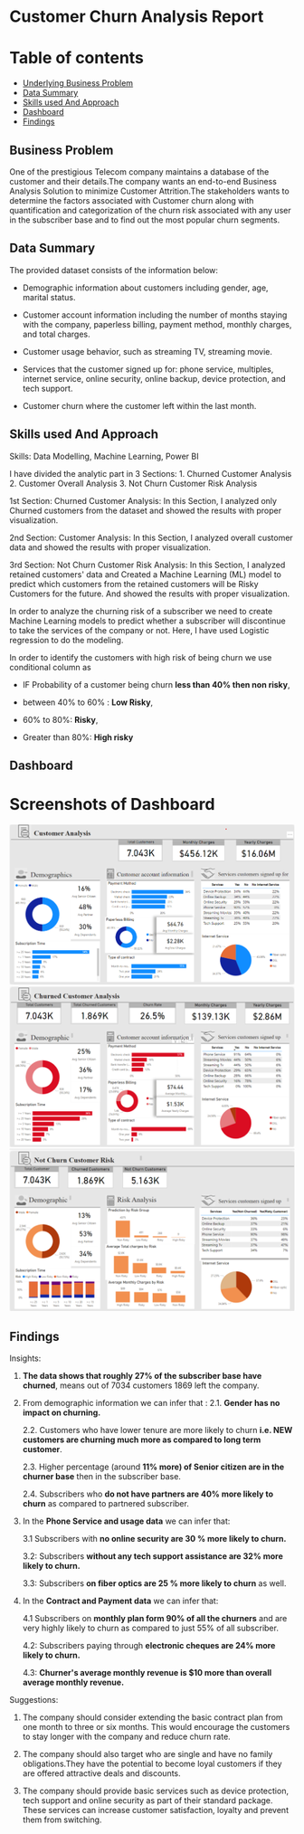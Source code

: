 # Customer Churn Analysis Report
# Table of contents
- [Underlying Business Problem](#probelem)
- [Data Summary](#summary)
-  [Skills used And Approach](#approach)
-  [Dashboard](#dashboard)
-  [Findings](#findings)

## Business Problem<a id="problem"></a>
One of the prestigious Telecom company maintains a database of the customer and their details.The company wants an end-to-end Business Analysis Solution to minimize Customer Attrition.The stakeholders wants to determine the factors associated with Customer churn along with quantification and categorization of the churn risk associated with any user in the subscriber base and to find out the most popular churn segments.

## Data Summary<a id="summary"></a>
The provided dataset consists of the information below:

- Demographic information about customers including gender, age, marital status.

- Customer account information including the number of months staying with the company, paperless billing, payment method, monthly charges, and total charges.

- Customer usage behavior, such as streaming TV, streaming movie.

- Services that the customer signed up for: phone service, multiples, internet service, online security, online backup, device protection, and tech support.

- Customer churn where the customer left within the last month.

## Skills used And Approach<a id="approach"></a>

Skills: Data Modelling, Machine Learning, Power BI

I have divided the analytic part in 3 Sections: 
         1. Churned Customer Analysis 
         2. Customer Overall Analysis 
         3. Not Churn Customer Risk Analysis

1st Section: Churned Customer Analysis: In this Section, I analyzed only Churned customers from the dataset and showed the results with proper visualization.

2nd Section: Customer Analysis: In this Section, I analyzed overall customer data and showed the results with proper visualization.

3rd Section: Not Churn Customer Risk Analysis: In this Section, I analyzed retained customers' data and Created a Machine Learning (ML) model to predict which customers from the retained customers will be Risky Customers for the future. And showed the results with proper visualization.

In order to analyze the churning risk of a subscriber we need to create Machine Learning models to predict whether a subscriber will discontinue to take the services of the company or not. Here, I have used Logistic regression to do the modeling.

In order to identify the customers with high risk of being churn we use conditional column as

- IF Probability of a customer being churn **less than 40% then non risky**,

- between 40% to 60% : **Low Risky**,

- 60% to 80%: **Risky**,

- Greater than 80%: **High risky**

## Dashboard<a id="dashboard"></a>

# Screenshots of Dashboard
![Customer Analysis](https://github.com/meghasolanki008/Customer-Churn-Analysis/blob/main/Overall%20Customer%20Analysis.png)
![Churn Customer Analysis](https://github.com/meghasolanki008/Customer-Churn-Analysis/blob/main/Churned%20Customers.png)
![Not Churn Customer Analysis](https://github.com/meghasolanki008/Customer-Churn-Analysis/blob/main/Not%20Churn%20Customers.png)

## Findings<a id="findings"></a>
Insights:

1. **The data shows that roughly 27% of the subscriber base have churned**, means out of 7034 customers 1869 left the company.
   
2. From demographic information we can infer that :
     2.1. **Gender has no impact on churning.**

     2.2. Customers who have lower tenure are more likely to churn **i.e. NEW customers are churning much more as compared to long term customer**.

     2.3. Higher percentage (around **11% more) of Senior citizen are in the churner base** then in the subscriber base.

     2.4. Subscribers who **do not have partners are 40% more likely to churn** as compared to partnered subscriber.

3. In the **Phone Service and usage data** we can infer that:

    3.1 Subscribers with **no online security are 30 % more likely to churn.**

    3.2: Subscribers **without any tech support assistance are 32% more likely to churn.**

   3.3: Subscribers **on fiber optics are 25 % more likely to churn** as well.

4. In the **Contract and Payment data** we can infer that:

   4.1 Subscribers on **monthly plan form 90% of all the churners** and are very highly likely to churn as compared to just 55% of all subscriber.

   4.2: Subscribers paying through **electronic cheques are 24% more likely to churn.**

   4.3: **Churner's average monthly revenue is $10 more than overall average monthly revenue.**

Suggestions:
1. The company should consider extending the basic contract plan from one month to three or six months. This would encourage the customers to stay longer with the company and reduce churn rate.

2. The company should also target who are single and have no family obligations.They have the potential to become loyal customers if they are offered attractive deals and discounts.

3. The company should provide basic services such as device protection, tech support and online security as part of their standard package. These services can increase customer satisfaction, loyalty and prevent them from switching.

   



